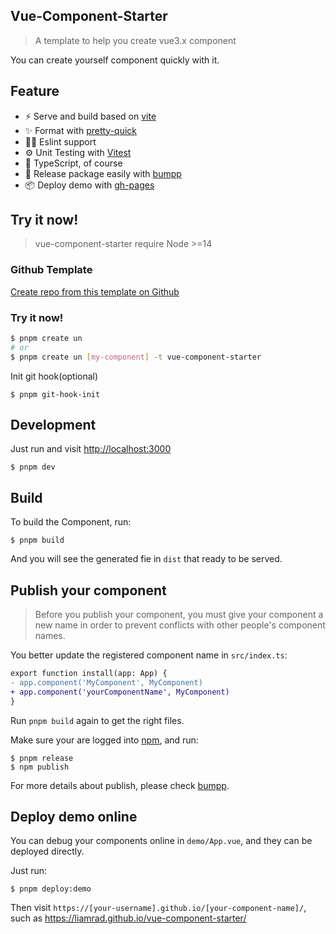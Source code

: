 ## Vue-Component-Starter

> A template to help you create vue3.x component

You can create yourself component quickly with it.

## Feature

- ⚡️ Serve and build based on [vite](https://github.com/vitejs/vite)
- ✨ Format with [pretty-quick](https://github.com/azz/pretty-quick)
- 🤙🏻 Eslint support
- ⚙️ Unit Testing with [Vitest](https://github.com/vitest-dev/vitest)
- 🦾 TypeScript, of course
- 🎈 Release package easily with [bumpp](https://github.com/antfu/bumpp)
- 📦 Deploy demo with [gh-pages](https://github.com/tschaub/gh-pages)

## Try it now!

> vue-component-starter require Node >=14

### Github Template

[Create repo from this template on Github](https://github.com/liamrad/vue-component-starter/generate)

### Try it now!

```bash
$ pnpm create un
# or 
$ pnpm create un [my-component] -t vue-component-starter
```

Init git hook(optional)

```shell
$ pnpm git-hook-init
```

## Development

Just run and visit <http://localhost:3000>

```shell
$ pnpm dev
```

## Build

To build the Component, run:

```shell
$ pnpm build
```

And you will see the generated fie in `dist` that ready to be served.

## Publish your component

> Before you publish your component, you must give your component a new name in order to prevent conflicts with other people's component names.

You better update the registered component name in `src/index.ts`:

```diff
export function install(app: App) {
- app.component('MyComponent', MyComponent)
+ app.component('yourComponentName', MyComponent)
}
```

Run `pnpm build` again to get the right files.

Make sure your are logged into [npm](https://www.npmjs.com/), and run:

```shell
$ pnpm release 
$ npm publish
```

For more details about publish, please check [bumpp](https://github.com/antfu/bumpp).

## Deploy demo online

You can debug your components online in `demo/App.vue`, and they can be deployed directly.

Just run:

```shell
$ pnpm deploy:demo
```

Then visit `https://[your-username].github.io/[your-component-name]/`, such as <https://liamrad.github.io/vue-component-starter/>
